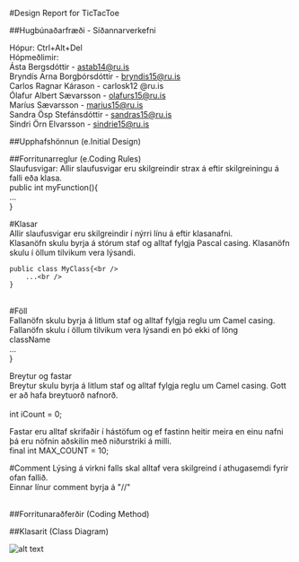 #Design Report for TicTacToe

##Hugbúnaðarfræði - Síðannarverkefni

Hópur: Ctrl+Alt+Del <br />
Hópmeðlimir:<br />
Ásta Bergsdóttir - astab14@ru.is  <br />
Bryndís Arna Borgþórsdóttir - bryndis15@ru.is <br />
Carlos Ragnar Kárason - carlosk12 @ru.is  <br />
Ólafur Albert Sævarsson - olafurs15@ru.is  <br />
Maríus Sævarsson - marius15@ru.is  <br />
Sandra Ösp Stefánsdóttir - sandras15@ru.is  <br />
Sindri Örn Elvarsson - sindrie15@ru.is  <br />

##Upphafshönnun (e.Initial Design) <br />

##Forritunarreglur (e.Coding Rules) <br />
Slaufusvigar: Allir slaufusvigar eru skilgreindir strax á eftir skilgreiningu á falli eða klasa.
<br />
    public int myFunction(){<br />
        ...<br />
    }<br />

#Klasar <br />
Allir slaufusvigar eru skilgreindir í nýrri línu á eftir klasanafni. <br />
Klasanöfn skulu byrja á stórum staf og alltaf fylgja Pascal casing. Klasanöfn skulu í öllum tilvikum vera lýsandi. <br />

    public class MyClass{<br />
        ...<br />
    }
<br />
#Föll <br />
Fallanöfn skulu byrja á litlum staf og alltaf fylgja reglu um Camel casing. Fallanöfn skulu í öllum tilvikum vera lýsandi en þó ekki of löng <br />
    className<br />
        ...<br />
    }
<br />

Breytur og fastar <br />
Breytur skulu byrja á litlum staf og alltaf fylgja reglu um Camel casing. Gott er að hafa breytuorð nafnorð. <br />
<br />
    int iCount = 0;
<br />

Fastar eru alltaf skrifaðir í hástöfum og ef fastinn heitir meira en einu nafni þá eru nöfnin aðskilin með niðurstriki á milli. 
<br />
    final int MAX_COUNT = 10; <br />

#Comment
Lýsing  á virkni falls skal alltaf vera skilgreind í athugasemdi fyrir ofan fallið. <br />
Einnar línur comment byrja á "//"

<br />
##Forritunaraðferðir (Coding Method)

##Klasarit (Class Diagram)


![alt text](https://github.com/KontrolAltDelete/TicTacToe/blob/master/docs/images/Tictactoeclassdiagram.JPG)




